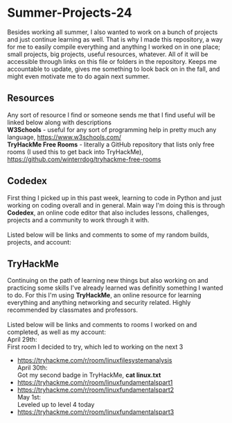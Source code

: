 # Summer-Projects-24
Besides working all summer, I also wanted to work on a bunch of projects and just continue learning as well. That is why I made this repository, a way for me to easily compile everything and anything I worked on in one place; small projects, big projects, useful resources, whatever. All of it will be accessible through links on this file or folders in the repository. Keeps me accountable to update, gives me something to look back on in the fall, and might even motivate me to do again next summer.

## Resources
Any sort of resource I find or someone sends me that I find useful will be linked below along with descriptions <br />
**W3Schools** - useful for any sort of programming help in pretty much any language, https://www.w3schools.com/ <br />
**TryHackMe Free Rooms** - literally a GitHub repository that lists only free rooms (I used this to get back into TryHackMe), https://github.com/winterrdog/tryhackme-free-rooms

## Codedex
First thing I picked up in this past week, learning to code in Python and just working on coding overall and in general. Main way I'm doing this is through **Codedex**, an online code editor that also includes lessons, challenges, projects and a community to work through it with. <br /> <br />
Listed below will be links and comments to some of my random builds, projects, and account: <br />

## TryHackMe
Continuing on the path of learning new things but also working on and practicing some skills I've already learned was definitly something I wanted to do. For this I'm using **TryHackMe**, an online resource for learning everything and anything networking and security related. Highly recommended by classmates and professors. <br /> <br />
Listed below will be links and comments to rooms I worked on and completed, as well as my account:
<br /> April 29th: <br />
First room I decided to try, which led to working on the next 3
- https://tryhackme.com/r/room/linuxfilesystemanalysis
<br /> April 30th: <br />
Got my second badge in TryHackMe, **cat linux.txt**
- https://tryhackme.com/r/room/linuxfundamentalspart1
- https://tryhackme.com/r/room/linuxfundamentalspart2
<br /> May 1st: <br />
Leveled up to level 4 today
- https://tryhackme.com/r/room/linuxfundamentalspart3
